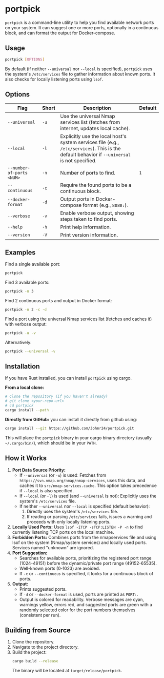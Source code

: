 # portpick
`portpick` is a command-line utility to help you find available network ports on your system. It can suggest one or more ports, optionally in a continuous block, and can format the output for Docker-compose.
## Usage

```bash
portpick [OPTIONS]
```

By default (if neither `--universal` nor `--local` is specified), `portpick` uses the system's `/etc/services` file to gather information about known ports. It also checks for locally listening ports using `lsof`.

## Options

| Flag                      | Short | Description                                                                                     | Default |
|---------------------------|-------|-------------------------------------------------------------------------------------------------|---------|
| `--universal`             | `-u`  | Use the universal Nmap services list (fetches from internet, updates local cache).              |         |
| `--local`                 | `-l`  | Explicitly use the local host's system services file (e.g., `/etc/services`). This is the default behavior if `--universal` is not specified. |         |
| `--number-of-ports <NUM>` | `-n`  | Number of ports to find.                                                                        | `1`     |
| `--continuous`            | `-c`  | Require the found ports to be a continuous block.                                               |         |
| `--docker-format`         | `-d`  | Output ports in Docker-compose format (e.g., `8080:`).                                          |         |
| `--verbose`               | `-v`  | Enable verbose output, showing steps taken to find ports.                                       |         |
| `--help`                  | `-h`  | Print help information.                                                                         |         |
| `--version`               | `-V`  | Print version information.                                                                      |         |

## Examples

Find a single available port:
```bash
portpick
```

Find 3 available ports:
```bash
portpick -n 3
```

Find 2 continuous ports and output in Docker format:
```bash
portpick -n 2 -c -d
```

Find a port using the universal Nmap services list (fetches and caches it) with verbose output:
```bash
portpick -u -v
```
Alternatively:
```bash
portpick --universal -v
```

## Installation

If you have Rust installed, you can install `portpick` using cargo.

**From a local clone:**
```bash
# Clone the repository (if you haven't already)
# git clone <your-repo-url>
# cd portpick
cargo install --path .
```

**Directly from GitHub:**
 you can install it directly from github using:
```bash
cargo install --git https://github.com/Johnr24/portpick.git
```

This will place the `portpick` binary in your cargo binary directory (usually `~/.cargo/bin/`), which should be in your `PATH`.

## How it Works

1.  **Port Data Source Priority:**
    *   If `--universal` (or `-u`) is used: Fetches from `https://svn.nmap.org/nmap/nmap-services`, uses this data, and caches it to `src/nmap-services.cache`. This option takes precedence if `--local` is also specified.
    *   If `--local` (or `-l`) is used (and `--universal` is not): Explicitly uses the system's `/etc/services` file.
    *   If neither `--universal` nor `--local` is specified (default behavior):
        1.  Directly uses the system's `/etc/services` file.
        2.  If reading or parsing `/etc/services` fails, issues a warning and proceeds with only locally listening ports.
2.  **Locally Used Ports:** Uses `lsof -iTCP -sTCP:LISTEN -P -n` to find currently listening TCP ports on the local machine.
3.  **Forbidden Ports:** Combines ports from the nmapservices file and using lsof on the system (Nmap/system services) and locally used ports. Services named "unknown" are ignored.
4.  **Port Suggestion:**
    *   Searches for available ports, prioritizing the registered port range (1024-49151) before the dynamic/private port range (49152-65535).
    *   Well-known ports (0-1023) are avoided.
    *   If `-c` or `--continuous` is specified, it looks for a continuous block of ports.
5.  **Output:**
    *   Prints suggested ports.
    *   If `-d` or `--docker-format` is used, ports are printed as `PORT:`.
    *   Output is colored for readability. Verbose messages are cyan, warnings yellow, errors red, and suggested ports are green with a randomly selected color for the port numbers themselves (consistent per run).

## Building from Source

1.  Clone the repository.
2.  Navigate to the project directory.
3.  Build the project:
    ```bash
    cargo build --release
    ```
    The binary will be located at `target/release/portpick`.
    ```
